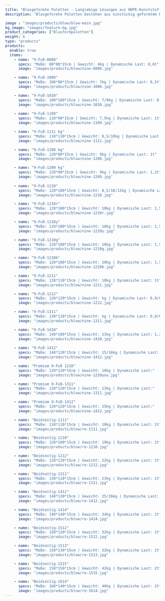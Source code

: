 ```yaml
---
title: "Blasgeformte Paletten · Langlebige Lösungen aus HDPE-Kunststoffpaletten"
description: "Blasgeformte Paletten bestehen aus einstückig geformtem HDPE, sind robust und langlebig und eignen sich für Schwerlast- sowie Leichtanwendungen. Sie werden häufig in Lagerhaltung, Logistik und Export eingesetzt und erfüllen die Anforderungen von Branchen wie Lebensmittel und Chemie."

image : "images/products/blow/blow-main.jpg"
bg_image: "images/feature-bg.jpg"
product_categories: ["Blasformpaletten"]
weight: 6
type: "products"
products:
  enable: true
  items:
    - name: "9-Fuß-0808"
      specs: "Maße: 80*80*15cm | Gewicht: 4kg | Dynamische Last: 0,6t"
      image: "images/products/blow/nine-0808.jpg"

    - name: "9-Fuß-1008"
      specs: "Maße: 100*80*15cm | Gewicht: 7kg | Dynamische Last: 0,5t"
      image: "images/products/blow/nine-1008.jpg"

    - name: "9-Fuß-1010"
      specs: "Maße: 100*100*15cm | Gewicht: 7/9kg | Dynamische Last: 0,5/0,7t"
      image: "images/products/blow/nine-1010.jpg"
    
    - name: "9-Fuß-1109"
      specs: "Maße: 110*90*15cm | Gewicht: 7,5kg | Dynamische Last: 1t"
      image: "images/products/blow/nine-1109.jpg"

    - name: "9-Fuß-1111 kg"
      specs: "Maße: 110*110*15cm | Gewicht: 8,5/10kg | Dynamische Last: 0,7t"
      image: "images/products/blow/nine-1111.jpg" 

    - name: "9-Fuß-1208 kg"
      specs: "Maße: 120*80*15cm | Gewicht: 9kg | Dynamische Last: 1t"
      image: "images/products/blow/nine-1208.jpg" 

    - name: "9-Fuß-1209 kg"
      specs: "Maße: 120*90*15cm | Gewicht: 9kg | Dynamische Last: 1,2t"
      image: "images/products/blow/nine-1209.jpg" 
    
    - name: "9-Fuß-1210"
      specs: "Maße: 120*100*15cm | Gewicht: 8,5/10/12kg | Dynamische Last: 0,7/0,8/1t"
      image: "images/products/blow/nine-1210.jpg" 

    - name: "9-Fuß-1210r"
      specs: "Maße: 120*100*15cm | Gewicht: 10kg | Dynamische Last: 1,5t"
      image: "images/products/blow/nine-1210r.jpg"

    - name: "9-Fuß-1210y"
      specs: "Maße: 120*100*15cm | Gewicht: 10kg | Dynamische Last: 1,5t"
      image: "images/products/blow/nine-1210y.jpg" 

    - name: "9-Fuß-1210g"
      specs: "Maße: 120*100*15cm | Gewicht: 10kg | Dynamische Last: 1,5t"
      image: "images/products/blow/nine-1210g.jpg" 

    - name: "9-Fuß-1210b"
      specs: "Maße: 120*100*15cm | Gewicht: 10kg | Dynamische Last: 1,5t"
      image: "images/products/blow/nine-1210b.jpg" 

    - name: "9-Fuß-1211"
      specs: "Maße: 120*110*15cm | Gewicht: 10kg | Dynamische Last: 1t"
      image: "images/products/blow/nine-1211.jpg" 

    - name: "9-Fuß-1212"
      specs: "Maße: 120*120*15cm | Gewicht: kg | Dynamische Last: 0,8/0,9t"
      image: "images/products/blow/nine-1212.jpg" 

    - name: "9-Fuß-1311"
      specs: "Maße: 130*110*15cm | Gewicht: kg | Dynamische Last: 0,8/0,9t"
      image: "images/products/blow/nine-1311.jpg" 

    - name: "9-Fuß-1410"
      specs: "Maße: 140*100*15cm | Gewicht: 13kg | Dynamische Last: 1,2t"
      image: "images/products/blow/nine-1410.jpg" 
    
    - name: "9-Fuß-1412"
      specs: "Maße: 140*120*15cm | Gewicht: 15/16kg | Dynamische Last: 0,8/1t"
      image: "images/products/blow/nine-1412.jpg" 

    - name: "Premium 9-Fuß 1210"
      specs: "Maße: 120*120*15cm | Gewicht: 10kg | Dynamische Last:"
      image: "images/products/blow/nine-1210you.jpg" 

    - name: "Premium 9-Fuß-1311"
      specs: "Maße: 120*120*15cm | Gewicht: 13kg | Dynamische Last:"
      image: "images/products/blow/nine-1311.jpg" 

    - name: "Premium 9-Fuß-1412"
      specs: "Maße: 120*120*15cm | Gewicht: 15kg | Dynamische Last:"
      image: "images/products/blow/nine-1412.jpg" 

    - name: "Beidseitig-1111"
      specs: "Maße: 110*110*15cm | Gewicht: 18kg | Dynamische Last: 2t"
      image: "images/products/blow/re-1111.jpg" 

    - name: "Beidseitig-1210"
      specs: "Maße: 120*100*15cm | Gewicht: 19kg | Dynamische Last: 2t"
      image: "images/products/blow/re-1210.jpg" 

    - name: "Beidseitig-1212"
      specs: "Maße: 120*120*15cm | Gewicht: 22kg | Dynamische Last: 2t"
      image: "images/products/blow/re-1212.jpg" 

    - name: "Beidseitig-1311"
      specs: "Maße: 130*110*15cm | Gewicht: 23kg | Dynamische Last: 2t"
      image: "images/products/blow/re-1311.jpg" 

    - name: "Beidseitig-1412"
      specs: "Maße: 140*120*15cm | Gewicht: 25/26kg | Dynamische Last: 2t"
      image: "images/products/blow/re-1412.jpg" 

    - name: "Beidseitig-1414"
      specs: "Maße: 140*140*15cm | Gewicht: 34kg | Dynamische Last: 2t"
      image: "images/products/blow/re-1414.jpg" 

    - name: "Beidseitig-1512"
      specs: "Maße: 150*120*15cm | Gewicht: 32kg | Dynamische Last: 2t"
      image: "images/products/blow/re-1512.jpg" 

    - name: "Beidseitig-1513"
      specs: "Maße: 150*130*15cm | Gewicht: 32kg | Dynamische Last: 2t"
      image: "images/products/blow/re-1513.jpg" 

    - name: "Beidseitig-1515"
      specs: "Maße: 150*150*15cm | Gewicht: 42kg | Dynamische Last: 2t"
      image: "images/products/blow/re-1515.jpg" 

    - name: "Beidseitig-1614"
      specs: "Maße: 160*140*15cm | Gewicht: 40kg | Dynamische Last: 2t"
      image: "images/products/blow/re-1614.jpg" 
---
```

